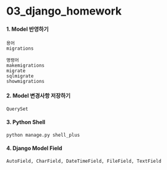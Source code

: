 # 03_django_homework

#### 1. Model 반영하기

```
용어
migrations

명령어
makemigrations
migrate
sqlmigrate
showmigrations
```



#### 2. Model 변경사항 저장하기

```
QuerySet
```



#### 3. Python Shell

```
python manage.py shell_plus
```



#### 4. Django Model Field

```
AutoField, CharField, DateTimeField, FileField, TextField
```


